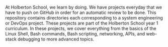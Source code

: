 At Holberton School, we learn by doing. We have projects everyday that we have to push on GitHub in order for an automatic review to be done. This repository contains directories each corresponding to a system engineering or DevOps project. These projects are part of the Holberton School year 1 curriculum. In these projects, we cover everything from the basics of the Linux Shell, Bash commands, Bash scripting, networking, APIs, and web-stack debugging to more advanced topics.
